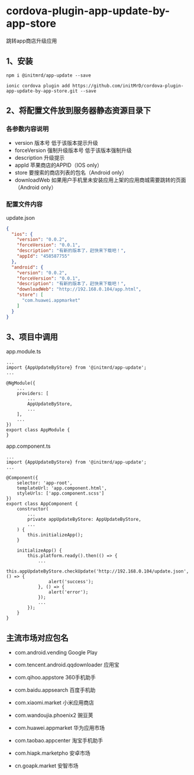 # cordova-plugin-app-update-by-app-store
跳转app商店升级应用

## 1、安装
```
npm i @initmrd/app-update --save
```
```
ionic cordova plugin add https://github.com/initMrD/cordova-plugin-app-update-by-app-store.git --save
```
## 2、将配置文件放到服务器静态资源目录下

### 各参数内容说明

- version 版本号 低于该版本提示升级
- forceVersion 强制升级版本号 低于该版本强制升级
- description 升级提示
- appId 苹果商店的APPID（IOS only）
- store 要搜索的商店列表的包名（Android only）
- downloadWeb 如果用户手机里未安装应用上架的应用商城需要跳转的页面（Android only）

### 配置文件内容
update.json
```json
{
  "ios": {
    "version": "0.0.2",
    "forceVersion": "0.0.1",
    "description": "有新的版本了，赶快来下载吧！",
    "appId": "458587755"
  },
  "android": {
    "version": "0.0.2",
    "forceVersion": "0.0.1",
    "description": "有新的版本了，赶快来下载吧！",
    "downloadWeb": "http://192.168.0.104/app.html",
    "store": [
      "com.huawei.appmarket"
    ]
  }
}

```
## 3、项目中调用
app.module.ts
```
...
import {AppUpdateByStore} from '@initmrd/app-update';
...

@NgModule({
    ...
    providers: [
        ...
        AppUpdateByStore,
        ...
    ],
    ...
})
export class AppModule {
}
```

app.component.ts
```
...
import {AppUpdateByStore} from '@initmrd/app-update';
...

@Component({
    selector: 'app-root',
    templateUrl: 'app.component.html',
    styleUrls: ['app.component.scss']
})
export class AppComponent {
    constructor(
        ...
        private appUpdateByStore: AppUpdateByStore,
        ...
    ) {
        this.initializeApp();
    }

    initializeApp() {
        this.platform.ready().then(() => {
            ...
            this.appUpdateByStore.checkUpdate('http://192.168.0.104/update.json', () => {
                alert('success');
            }, () => {
                alert('error');
            });
            ...
        });
    }
}
```
                        
## 主流市场对应包名
- com.android.vending    Google Play

- com.tencent.android.qqdownloader    应用宝

- com.qihoo.appstore    360手机助手

- com.baidu.appsearch    百度手机助

- com.xiaomi.market    小米应用商店

- com.wandoujia.phoenix2    豌豆荚

- com.huawei.appmarket    华为应用市场

- com.taobao.appcenter    淘宝手机助手

- com.hiapk.marketpho    安卓市场

- cn.goapk.market        安智市场
